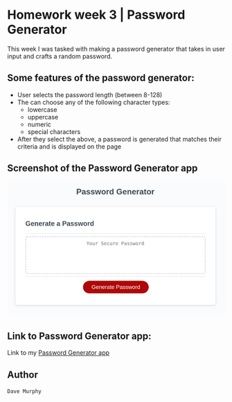 # Homework week 3 | Password Generator

This week I was tasked with making a password generator that takes in user input and crafts a random password.

## Some features of the password generator:

* User selects the password length (between 8-128)
* The can choose any of the following character types:
   * lowercase
   * uppercase
   * numeric
   * special characters
* After they select the above, a password is generated that matches their criteria and is displayed on the page

## Screenshot of the Password Generator app

![Password Generator app](screenshot.jpg)

## Link to Password Generator app:

Link to my [Password Generator app](https://murda02.github.io/homework-week-3-dlm/)

## Author

    Dave Murphy